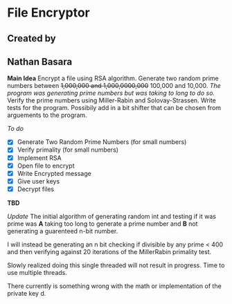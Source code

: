 # File Encryptor
## Created by
## Nathan Basara
**Main Idea**
Encrypt a file using RSA algorithm. Generate two random prime numbers between ~~1,000,000 and 1,000,0000,000~~ 100,000 and 10,000.  *The program was generating prime numbers but was taking to long to do so.*   Verify the prime numbers using Miller-Rabin and Solovay-Strassen. Write tests for the program.  Possibily add in a bit shifter that can be chosen from arguements to the program.

*To do*
- [X] Generate Two Random Prime Numbers (for small numbers)
- [X] Verify primality (for small numbers)
- [X] Implement RSA
- [X] Open file to encrypt
- [X] Write Encrypted message
- [X] Give user keys
- [X] Decrypt files

**TBD**

*Update*
The initial algorithm of generating random int and testing if it was prime was **A** taking too long to generate a prime number and **B** not generating a guarenteed n-bit number.

I will instead be generating an n bit checking if divisible by any prime < 400 and then verifying against 20 iterations of the MillerRabin primality test.

Slowly realized doing this single threaded will not result in progress.  Time to use multiple threads.

There currently is something wrong with the math or implementation of the private key d.
